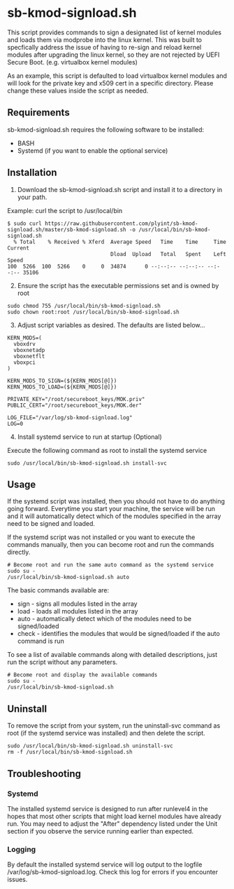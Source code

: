 # sb-kmod-signload.sh

This script provides commands to sign a designated list of kernel modules and loads them via modprobe into the linux kernel.  This was built to specfically address the issue of having to re-sign and reload kernel modules after upgrading the linux kernel, so they are not rejected by UEFI Secure Boot. (e.g. virtualbox kernel modules)

As an example, this script is defaulted to load virtualbox kernel modules and will look for the private key and x509 cert in a specific directory. Please change these values inside the script as needed.

## Requirements

sb-kmod-signload.sh requires the following software to be installed:

* BASH
* Systemd (if you want to enable the optional service)

## Installation

1. Download the sb-kmod-signload.sh script and install it to a directory in your path.

Example: curl the script to /usr/local/bin
```
$ sudo curl https://raw.githubusercontent.com/plyint/sb-kmod-signload.sh/master/sb-kmod-signload.sh -o /usr/local/bin/sb-kmod-signload.sh
  % Total    % Received % Xferd  Average Speed   Time    Time     Time  Current
                                 Dload  Upload   Total   Spent    Left  Speed
100  5266  100  5266    0     0  34874      0 --:--:-- --:--:-- --:--:-- 35106
```

2. Ensure the script has the executable permissions set and is owned by root
```
sudo chmod 755 /usr/local/bin/sb-kmod-signload.sh
sudo chown root:root /usr/local/bin/sb-kmod-signload.sh
```

3. Adjust script variables as desired.  The defaults are listed below...
```
KERN_MODS=(
  vboxdrv
  vboxnetadp
  vboxnetflt
  vboxpci
)

KERN_MODS_TO_SIGN=(${KERN_MODS[@]})
KERN_MODS_TO_LOAD=(${KERN_MODS[@]})

PRIVATE_KEY="/root/secureboot_keys/MOK.priv"
PUBLIC_CERT="/root/secureboot_keys/MOK.der"

LOG_FILE="/var/log/sb-kmod-signload.log"
LOG=0
```

4. Install systemd service to run at startup (Optional)

Execute the following command as root to install the systemd service
```
sudo /usr/local/bin/sb-kmod-signload.sh install-svc
```

## Usage

If the systemd script was installed, then you should not have to do anything going forward.  Everytime you start your machine, the service will be run and it will automatically detect which of the modules specified in the array need to be signed and loaded.  

If the systemd script was not installed or you want to execute the commands manually, then you can become root and run the commands directly.  

```
# Become root and run the same auto command as the systemd service
sudo su -
/usr/local/bin/sb-kmod-signload.sh auto
```

The basic commands available are:
* sign - signs all modules listed in the array
* load - loads all modules listed in the array
* auto - automatically detect which of the modules need to be signed/loaded
* check - identifies the modules that would be signed/loaded if the auto command is run 

To see a list of available commands along with detailed descriptions, just run the script without any parameters.

```
# Become root and display the available commands
sudo su -
/usr/local/bin/sb-kmod-signload.sh
```

## Uninstall

To remove the script from your system, run the uninstall-svc command as root (if the systemd service was installed) and then delete the script.

```
sudo /usr/local/bin/sb-kmod-signload.sh uninstall-svc
rm -f /usr/local/bin/sb-kmod-signload.sh
```

## Troubleshooting

### Systemd
The installed systemd service is designed to run after runlevel4 in the hopes that most other scripts that might load kernel modules have already run.  You may need to adjust the "After" dependency listed under the Unit section if you observe the service running earlier than expected.

### Logging
By default the installed systemd service will log output to the logfile /var/log/sb-kmod-signload.log.  Check this log for errors if you encounter issues.
